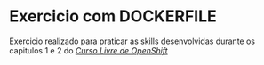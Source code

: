 # Exercicio com DOCKERFILE
Exercicio realizado para praticar as skills desenvolvidas durante os capitulos 1 e 2 do *[Curso Livre de OpenShift](https://github.com/mentoria-openshift)*

